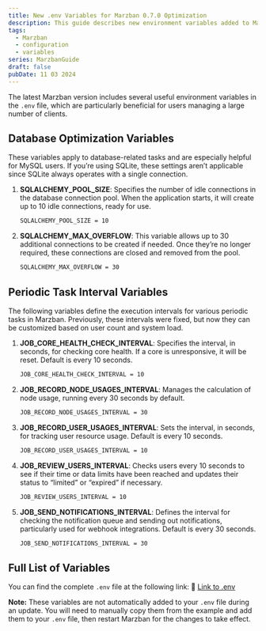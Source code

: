 ```yaml
---
title: New .env Variables for Marzban 0.7.0 Optimization
description: This guide describes new environment variables added to Marzban to enhance performance, especially for high user loads.
tags:
  - Marzban
  - configuration
  - variables
series: MarzbanGuide
draft: false
pubDate: 11 03 2024
---
```


The latest Marzban version includes several useful environment variables in the `.env` file, which are particularly beneficial for users managing a large number of clients.

## Database Optimization Variables

These variables apply to database-related tasks and are especially helpful for MySQL users. If you’re using SQLite, these settings aren’t applicable since SQLite always operates with a single connection.

1. **SQLALCHEMY_POOL_SIZE**: Specifies the number of idle connections in the database connection pool. When the application starts, it will create up to 10 idle connections, ready for use.

   ```bash
   SQLALCHEMY_POOL_SIZE = 10
   ```

2. **SQLALCHEMY_MAX_OVERFLOW**: This variable allows up to 30 additional connections to be created if needed. Once they’re no longer required, these connections are closed and removed from the pool.

   ```bash
   SQLALCHEMY_MAX_OVERFLOW = 30
   ```

## Periodic Task Interval Variables

The following variables define the execution intervals for various periodic tasks in Marzban. Previously, these intervals were fixed, but now they can be customized based on user count and system load.

1. **JOB_CORE_HEALTH_CHECK_INTERVAL**: Specifies the interval, in seconds, for checking core health. If a core is unresponsive, it will be reset. Default is every 10 seconds.

   ```bash
   JOB_CORE_HEALTH_CHECK_INTERVAL = 10
   ```

2. **JOB_RECORD_NODE_USAGES_INTERVAL**: Manages the calculation of node usage, running every 30 seconds by default.

   ```bash
   JOB_RECORD_NODE_USAGES_INTERVAL = 30
   ```

3. **JOB_RECORD_USER_USAGES_INTERVAL**: Sets the interval, in seconds, for tracking user resource usage. Default is every 10 seconds.

   ```bash
   JOB_RECORD_USER_USAGES_INTERVAL = 10
   ```

4. **JOB_REVIEW_USERS_INTERVAL**: Checks users every 10 seconds to see if their time or data limits have been reached and updates their status to “limited” or “expired” if necessary.

   ```bash
   JOB_REVIEW_USERS_INTERVAL = 10
   ```

5. **JOB_SEND_NOTIFICATIONS_INTERVAL**: Defines the interval for checking the notification queue and sending out notifications, particularly used for webhook integrations. Default is every 30 seconds.

   ```bash
   JOB_SEND_NOTIFICATIONS_INTERVAL = 30
   ```

## Full List of Variables

You can find the complete `.env` file at the following link:
🔗 [Link to .env](https://github.com/Gozargah/Marzban/blob/master/.env.example)

**Note:** These variables are not automatically added to your `.env` file during an update. You will need to manually copy them from the example and add them to your `.env` file, then restart Marzban for the changes to take effect.
